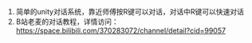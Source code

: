 1. 简单的unity对话系统，靠近师傅按R键可以对话，对话中R键可以快速对话
2. B站老麦的对话教程，详情访问：https://space.bilibili.com/370283072/channel/detail?cid=99057